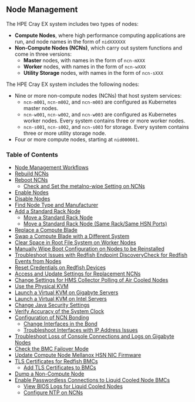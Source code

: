 ## Node Management

The HPE Cray EX system includes two types of nodes:

-   **Compute Nodes**, where high performance computing applications are run, and node names in the form of `nidXXXXXX`
-   **Non-Compute Nodes \(NCNs\)**, which carry out system functions and come in three versions:
    -   **Master** nodes, with names in the form of `ncn-mXXX`
    -   **Worker** nodes, with names in the form of `ncn-wXXX`
    -   **Utility Storage** nodes, with names in the form of `ncn-sXXX`

The HPE Cray EX system includes the following nodes:

-   Nine or more non-compute nodes \(NCNs\) that host system services:
    -   `ncn-m001`, `ncn-m002`, and `ncn-m003` are configured as Kubernetes master nodes.
    -   `ncn-w001`, `ncn-w002`, and `ncn-w003` are configured as Kubernetes worker nodes. Every system contains three or more worker nodes.
    -   `ncn-s001`, `ncn-s002`, and `ncn-s003` for storage. Every system contains three or more utility storage node.
-   Four or more compute nodes, starting at `nid000001`.


### Table of Contents

* [Node Management Workflows](Node_Management_Workflows.md)
* [Rebuild NCNs](Rebuild_NCNs.md)
* [Reboot NCNs](Reboot_NCNs.md)
  * [Check and Set the metalno-wipe Setting on NCNs](Check_and_Set_the_metalno-wipe_Setting_on_NCNs.md)
* [Enable Nodes](Enable_Nodes.md)
* [Disable Nodes](Disable_Nodes.md)
* [Find Node Type and Manufacturer](Find_Node_Type_and_Manufacturer.md)
* [Add a Standard Rack Node](Add_a_Standard_Rack_Node.md)
  * [Move a Standard Rack Node](Move_a_Standard_Rack_Node.md)
  * [Move a Standard Rack Node (Same Rack/Same HSN Ports)](Move_a_Standard_Rack_Node_SameRack_SameHSNPorts.md)
* [Replace a Compute Blade](Replace_a_Compute_Blade.md)
* [Swap a Compute Blade with a Different System](Swap_a_Compute_Blade_with_a_Different_System.md)
* [Clear Space in Root File System on Worker Nodes](Clear_Space_in_Root_File_System_on_Worker_Nodes.md)
* [Manually Wipe Boot Configuration on Nodes to be Reinstalled](Manually_Wipe_Boot_Configuration_on_Nodes_to_be_Reinstalled.md)
* [Troubleshoot Issues with Redfish Endpoint DiscoveryCheck for Redfish Events from Nodes](Troubleshoot_Issues_with_Redfish_Endpoint_Discovery.md)
* [Reset Credentials on Redfish Devices](Reset_Credentials_on_Redfish_Devices_for_Reinstallation.md)
* [Access and Update Settings for Replacement NCNs](Access_and_Update_the_Settings_for_Replacement_NCNs.md)
* [Change Settings for HMS Collector Polling of Air Cooled Nodes](Change_Settings_for_HMS_Collector_Polling_of_Air_Cooled_Nodes.md)
* [Use the Physical KVM](Use_the_Physical_KVM.md)
* [Launch a Virtual KVM on Gigabyte Servers](Launch_a_Virtual_KVM_on_Gigabyte_Servers.md)
* [Launch a Virtual KVM on Intel Servers](Launch_a_Virtual_KVM_on_Intel_Servers.md)
* [Change Java Security Settings](Change_Java_Security_Settings.md)
* [Verify Accuracy of the System Clock](Verify_Accuracy_of_the_System_Clock.md)
* [Configuration of NCN Bonding](Configuration_of_NCN_Bonding.md)
  * [Change Interfaces in the Bond](Change_Interfaces_in_the_Bond.md)
  * [Troubleshoot Interfaces with IP Address Issues](Troubleshoot_Interfaces_with_IP_Address_Issues.md)
* [Troubleshoot Loss of Console Connections and Logs on Gigabyte Nodes](Troubleshoot_Loss_of_Console_Connections_and_Logs_on_Gigabyte_Nodes.md)
* [Check the BMC Failover Mode](Check_the_BMC_Failover_Mode.md)
* [Update Compute Node Mellanox HSN NIC Firmware](Update_Compute_Node_Mellanox_HSN_NIC_Firmware.md)
* [TLS Certificates for Redfish BMCs](TLS_Certificates_for_Redfish_BMCs.md)
  * [Add TLS Certificates to BMCs](Add_TLS_Certificates_to_BMCs.md)
* [Dump a Non-Compute Node](Dump_a_Non-Compute_Node.md)
* [Enable Passwordless Connections to Liquid Cooled Node BMCs](Enable_Passwordless_Connections_to_Liquid_Cooled_Node_BMCs.md)
  * [View BIOS Logs for Liquid Cooled Nodes](View_BIOS_Logs_for_Liquid_Cooled_Nodes.md)
  * [Configure NTP on NCNs](Configure_NTP_on_NCNs.md)



